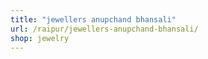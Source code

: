 ```yaml
---
title: "jewellers anupchand bhansali"
url: /raipur/jewellers-anupchand-bhansali/
shop: jewelry
---
```

